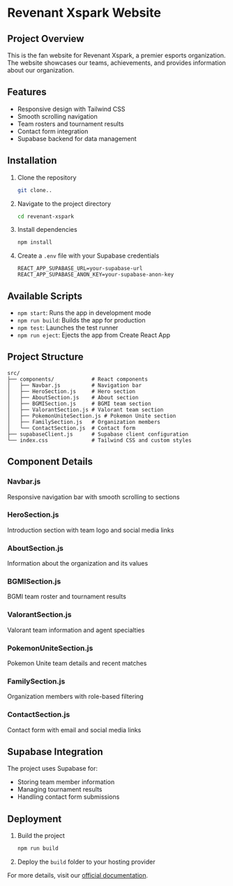 # Revenant Xspark Website

## Project Overview
This is the fan website for Revenant Xspark, a premier esports organization. The website showcases our teams, achievements, and provides information about our organization.

## Features
- Responsive design with Tailwind CSS
- Smooth scrolling navigation
- Team rosters and tournament results
- Contact form integration
- Supabase backend for data management

## Installation
1. Clone the repository
   ```bash
   git clone..
2. Navigate to the project directory
   ```bash
   cd revenant-xspark
   ```
3. Install dependencies
   ```bash
   npm install
   ```
4. Create a `.env` file with your Supabase credentials
   ```
   REACT_APP_SUPABASE_URL=your-supabase-url
   REACT_APP_SUPABASE_ANON_KEY=your-supabase-anon-key
   ```

## Available Scripts
- `npm start`: Runs the app in development mode
- `npm run build`: Builds the app for production
- `npm test`: Launches the test runner
- `npm run eject`: Ejects the app from Create React App

## Project Structure
```
src/
├── components/            # React components
│   ├── Navbar.js          # Navigation bar
│   ├── HeroSection.js     # Hero section
│   ├── AboutSection.js    # About section
│   ├── BGMISection.js     # BGMI team section
│   ├── ValorantSection.js # Valorant team section
│   ├── PokemonUniteSection.js # Pokemon Unite section
│   ├── FamilySection.js   # Organization members
│   └── ContactSection.js  # Contact form
├── supabaseClient.js      # Supabase client configuration
└── index.css              # Tailwind CSS and custom styles
```

## Component Details
### Navbar.js
Responsive navigation bar with smooth scrolling to sections

### HeroSection.js
Introduction section with team logo and social media links

### AboutSection.js
Information about the organization and its values

### BGMISection.js
BGMI team roster and tournament results

### ValorantSection.js
Valorant team information and agent specialties

### PokemonUniteSection.js
Pokemon Unite team details and recent matches

### FamilySection.js
Organization members with role-based filtering

### ContactSection.js
Contact form with email and social media links

## Supabase Integration
The project uses Supabase for:
- Storing team member information
- Managing tournament results
- Handling contact form submissions

## Deployment
1. Build the project
   ```bash
   npm run build
   ```
2. Deploy the `build` folder to your hosting provider

For more details, visit our [official documentation](#).
